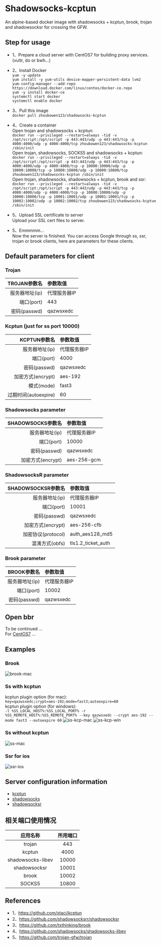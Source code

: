 # Shadowsocks-kcptun
An alpine-based docker image with shadowsocks + kcptun, brook, trojan and shadowsocksr for crossing the GFW.

## Step for usage
- 1、Prepare a cloud server with CentOS7 for building proxy services.(vultr, do or bwh...)
- 2、Install Docker<br>
  `yum -y update`<br>
  `yum install -y yum-utils device-mapper-persistent-data lvm2`<br>
  `yum-config-manager --add-repo https://download.docker.com/linux/centos/docker-ce.repo`<br>
  `yum -y install docker-ce`<br>
  `systemctl start docker`<br>
  `systemctl enable docker`<br>
- 3、Pull this image<br>
   `docker pull zhoubowen123/shadowsocks-kcptun`
- 4、Create a container<br>
  Open trojan and shadowsocks + kcptun:<br>
  `docker run --privileged --restart=always -tid -v /opt/script:/opt/script -p 443:443/udp -p 443:443/tcp -p 4000:4000/udp -p 4000:4000/tcp zhoubowen123/shadowsocks-kcptun /sbin/init`<br>
  Open trojan, shadowsocks, SOCKS5 and shadowsocks + kcptun:<br>
  `docker run --privileged --restart=always -tid -v /opt/script:/opt/script -p 443:443/udp -p 443:443/tcp -p 4000:4000/udp -p 4000:4000/tcp -p 10000:10000/udp -p 10000:10000/tcp -p 10800:10800/udp -p 10800:10800/tcp zhoubowen123/shadowsocks-kcptun /sbin/init`<br>
  Open trojan, shadowsocks, shadowsocks + kcptun, brook and ssr:<br>
  `docker run --privileged --restart=always -tid -v /opt/script:/opt/script -p 443:443/udp -p 443:443/tcp -p 4000:4000/udp -p 4000:4000/tcp -p 10000:10000/udp -p 10000:10000/tcp -p 10001:10001/udp -p 10001:10001/tcp -p 10002:10002/udp -p 10002:10002/tcp zhoubowen123/shadowsocks-kcptun /sbin/init`<br>
- 5、Upload SSL certificate to server<br>
  Upload your SSL cert files to server.
  
  
- 5、Emmmmm...<br>
  Now the server is finished. You can access Google through ss, ssr, trojan or brook clients, here are parameters for these clients.

## Default parameters for client
### Trojan
TROJAN参数名 | 参数取值
-: | :-
服务器地址(ip) | 代理服务器IP
端口(port) | 443
密码(passwd) | qazwsxedc

### Kcptun (just for ss port 10000)
KCPTUN参数名 | 参数取值
-: | :-
服务器地址(ip) | 代理服务器IP
端口(port) | 4000
密码(passwd) | qazwsxedc
加密方式(encrypt) | aes-192
模式(mode) | fast3
过期时间(autoexpire) | 60

### Shadowsocks parameter
SHADOWSOCKS参数名 | 参数取值
-: | :-
服务器地址(ip) | 代理服务器IP
端口(port) | 10000
密码(passwd) | qazwsxedc
加密方式(encrypt) | aes-256-gcm

### ShadowsocksR parameter
SHADOWSOCKSR参数名 | 参数取值
-: | :-
服务器地址(ip) | 代理服务器IP
端口(port) | 10001
密码(passwd) | qazwsxedc
加密方式(encrypt) | aes-256-cfb
加密协议(protocol) | auth_aes128_md5
混淆方式(obfs) | tls1.2_ticket_auth

### Brook parameter
BROOK参数名 | 参数取值
-: | :-
服务器地址(ip) | 代理服务器IP
端口(port) | 10002
密码(passwd) | qazwsxedc

## Open bbr
 To be continued ... <br>
 For [CentOS7](https://www.vultr.com/docs/how-to-deploy-google-bbr-on-centos-7) ...

## Examples
### Brook
![brook-mac](https://raw.githubusercontent.com/zhoubowen-sky/shadowsocks-kcptun/master/doc/brook-mac.png)

### Ss with kcptun
  kcptun plugin option (for mac):<br>
  `key=qazwsxedc;crypt=aes-192;mode=fast3;autoexpire=60`<br>
  kcptun plugin option (for windows):<br>
  `-l %SS_LOCAL_HOST%:%SS_LOCAL_PORT% -r %SS_REMOTE_HOST%:%SS_REMOTE_PORT% --key qazwsxedc --crypt aes-192 --mode fast3 --autoexpire 60`
![ss-kcp-mac](https://raw.githubusercontent.com/zhoubowen-sky/shadowsocks-kcptun/master/doc/ss-kcp-mac.png)
![ss-kcp-win](https://raw.githubusercontent.com/zhoubowen-sky/shadowsocks-kcptun/master/doc/ss-kcp-win.png)

### Ss without kcptun
![ss-mac](https://raw.githubusercontent.com/zhoubowen-sky/shadowsocks-kcptun/master/doc/ss-mac.png)

### Ssr for ios
![ssr-ios](https://raw.githubusercontent.com/zhoubowen-sky/shadowsocks-kcptun/master/doc/ssr-ios.png)

## Server configuration information
- [kcptun](https://github.com/zhoubowen-sky/shadowsocks-kcptun/blob/master/script/kcptun.json)
- [shadowsocks](https://github.com/zhoubowen-sky/shadowsocks-kcptun/blob/master/script/shadowsocks.json)
- [shadowsocksr](https://github.com/zhoubowen-sky/shadowsocks-kcptun/blob/master/script/shadowsocksr.json)

## 相关端口使用情况

应用名称 | 所用端口
:-: | :-:
trojan | 443
kcptun | 4000
shadowsocks-libev | 10000
shadowsocksr | 10001
brook | 10002
SOCKS5 | 10800

## References
- 1、https://github.com/xtaci/kcptun
- 2、https://github.com/shadowsocksrr/shadowsocksr
- 3、https://github.com/txthinking/brook
- 4、https://github.com/shadowsocks/shadowsocks-libev
- 5、https://github.com/trojan-gfw/trojan
